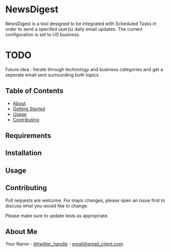 # NewsDigest

NewsDigest is a tool designed to be integrated with Scheduled Tasks in order to send a specifed user(s) daily email updates. The current configuration is set to 
US business. 

# TODO 

Future idea : Iterate through technology and business categories and get a seperate email sent surrounding both topics

## Table of Contents
+ [About](#about)
+ [Getting Started](#getting_started)
+ [Usage](#usage)
+ [Contributing](../CONTRIBUTING.md)

## Requirements

## Installation

## Usage

## Contributing

Pull requests are welcome. For major changes, please open an issue first
to discuss what you would like to change.

Please make sure to update tests as appropriate.

## About Me

Your Name - [@twitter_handle](https://twitter.com/twitter_handle) - email@email_client.com
